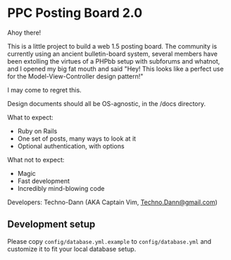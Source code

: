 PPC Posting Board 2.0 
==========

Ahoy there!

This is a little project to build a web 1.5 posting board. The community is currently using an ancient bulletin-board system, several members have been extolling the virtues of a PHPbb setup with subforums and whatnot, and I opened my big fat mouth and said "Hey! This looks like a perfect use for the Model-View-Controller design pattern!"

I may come to regret this.

Design documents should all be OS-agnostic, in the /docs directory.

What to expect:
 * Ruby on Rails
 * One set of posts, many ways to look at it
 * Optional authentication, with options

What not to expect:
 * Magic
 * Fast development
 * Incredibly mind-blowing code

Developers:
Techno-Dann (AKA Captain Vim, Techno.Dann@gmail.com)

Development setup
----------
Please copy `config/database.yml.example` to `config/database.yml` and
customize it to fit your local database setup.
